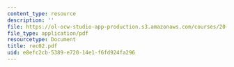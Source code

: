 ```yaml
---
content_type: resource
description: ''
file: https://ol-ocw-studio-app-production.s3.amazonaws.com/courses/20-110j-thermodynamics-of-biomolecular-systems-fall-2005/e8efc2cb5389e72014e1f6fd924fa296_rec02.pdf
file_type: application/pdf
resourcetype: Document
title: rec02.pdf
uid: e8efc2cb-5389-e720-14e1-f6fd924fa296
---
```

